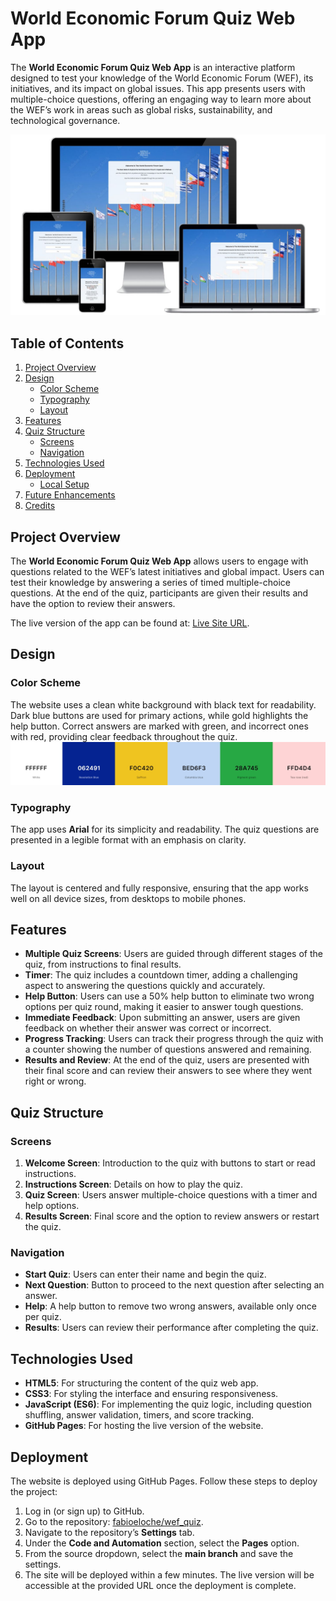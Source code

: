 # World Economic Forum Quiz Web App


The **World Economic Forum Quiz Web App** is an interactive platform designed to test your knowledge of the World Economic Forum (WEF), its initiatives, and its impact on global issues. This app presents users with multiple-choice questions, offering an engaging way to learn more about the WEF’s work in areas such as global risks, sustainability, and technological governance.


![Responsive Mockup](assets/images/mockup.jpg)

## Table of Contents
1. [Project Overview](#project-overview)
2. [Design](#design)
   - [Color Scheme](#color-scheme)
   - [Typography](#typography)
   - [Layout](#layout)
3. [Features](#features)
4. [Quiz Structure](#quiz-structure)
   - [Screens](#screens)
   - [Navigation](#navigation)
5. [Technologies Used](#technologies-used)
6. [Deployment](#deployment)
   - [Local Setup](#local-setup)
7. [Future Enhancements](#future-enhancements)
8. [Credits](#credits)


## Project Overview


The **World Economic Forum Quiz Web App** allows users to engage with questions related to the WEF’s latest initiatives and global impact. Users can test their knowledge by answering a series of timed multiple-choice questions. At the end of the quiz, participants are given their results and have the option to review their answers.


The live version of the app can be found at: [Live Site URL](https://fabioeloche.github.io/wef_quiz/).


## Design

### Color Scheme
The website uses a clean white background with black text for readability. Dark blue buttons are used for primary actions, while gold highlights the help button. Correct answers are marked with green, and incorrect ones with red, providing clear feedback throughout the quiz.
![Features Image](/assets/images/colorscheme.jpeg)

### Typography
The app uses **Arial** for its simplicity and readability. The quiz questions are presented in a legible format with an emphasis on clarity.


### Layout
The layout is centered and fully responsive, ensuring that the app works well on all device sizes, from desktops to mobile phones.


## Features


- **Multiple Quiz Screens**: Users are guided through different stages of the quiz, from instructions to final results.
- **Timer**: The quiz includes a countdown timer, adding a challenging aspect to answering the questions quickly and accurately.
- **Help Button**: Users can use a 50% help button to eliminate two wrong options per quiz round, making it easier to answer tough questions.
- **Immediate Feedback**: Upon submitting an answer, users are given feedback on whether their answer was correct or incorrect.
- **Progress Tracking**: Users can track their progress through the quiz with a counter showing the number of questions answered and remaining.
- **Results and Review**: At the end of the quiz, users are presented with their final score and can review their answers to see where they went right or wrong.



## Quiz Structure


### Screens
1. **Welcome Screen**: Introduction to the quiz with buttons to start or read instructions.
2. **Instructions Screen**: Details on how to play the quiz.
3. **Quiz Screen**: Users answer multiple-choice questions with a timer and help options.
4. **Results Screen**: Final score and the option to review answers or restart the quiz.


### Navigation
- **Start Quiz**: Users can enter their name and begin the quiz.
- **Next Question**: Button to proceed to the next question after selecting an answer.
- **Help**: A help button to remove two wrong answers, available only once per quiz.
- **Results**: Users can review their performance after completing the quiz.


## Technologies Used


- **HTML5**: For structuring the content of the quiz web app.
- **CSS3**: For styling the interface and ensuring responsiveness.
- **JavaScript (ES6)**: For implementing the quiz logic, including question shuffling, answer validation, timers, and score tracking.
- **GitHub Pages**: For hosting the live version of the website.



## Deployment


The website is deployed using GitHub Pages. Follow these steps to deploy the project:


1. Log in (or sign up) to GitHub.
2. Go to the repository: [fabioeloche/wef_quiz](https://github.com/fabioeloche/wef_quiz).
3. Navigate to the repository’s **Settings** tab.
4. Under the **Code and Automation** section, select the **Pages** option.
5. From the source dropdown, select the **main branch** and save the settings.
6. The site will be deployed within a few minutes. The live version will be accessible at the provided URL once the deployment is complete.